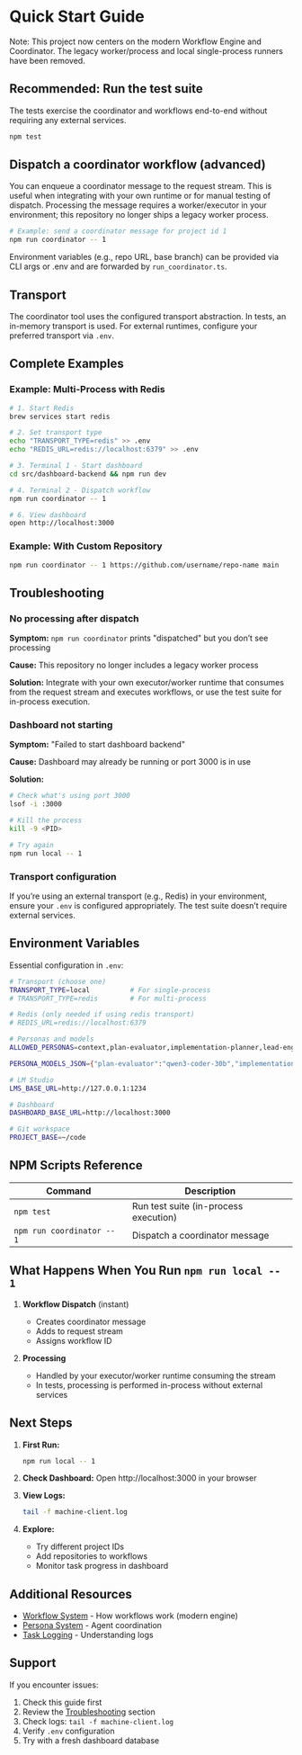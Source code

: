 # Quick Start Guide

Note: This project now centers on the modern Workflow Engine and Coordinator. The legacy worker/process and local single-process runners have been removed.

## Recommended: Run the test suite

The tests exercise the coordinator and workflows end-to-end without requiring any external services.

```bash
npm test
```

## Dispatch a coordinator workflow (advanced)

You can enqueue a coordinator message to the request stream. This is useful when integrating with your own runtime or for manual testing of dispatch. Processing the message requires a worker/executor in your environment; this repository no longer ships a legacy worker process.

```bash
# Example: send a coordinator message for project id 1
npm run coordinator -- 1
```

Environment variables (e.g., repo URL, base branch) can be provided via CLI args or .env and are forwarded by `run_coordinator.ts`.

## Transport

The coordinator tool uses the configured transport abstraction. In tests, an in-memory transport is used. For external runtimes, configure your preferred transport via `.env`.

## Complete Examples

### Example: Multi-Process with Redis

```bash
# 1. Start Redis
brew services start redis

# 2. Set transport type
echo "TRANSPORT_TYPE=redis" >> .env
echo "REDIS_URL=redis://localhost:6379" >> .env

# 3. Terminal 1 - Start dashboard
cd src/dashboard-backend && npm run dev

# 4. Terminal 2 - Dispatch workflow
npm run coordinator -- 1

# 6. View dashboard
open http://localhost:3000
```

### Example: With Custom Repository

```bash
npm run coordinator -- 1 https://github.com/username/repo-name main
```

## Troubleshooting

### No processing after dispatch

**Symptom:** `npm run coordinator` prints "dispatched" but you don’t see processing

**Cause:** This repository no longer includes a legacy worker process

**Solution:** Integrate with your own executor/worker runtime that consumes from the request stream and executes workflows, or use the test suite for in-process execution.

### Dashboard not starting

**Symptom:** "Failed to start dashboard backend"

**Cause:** Dashboard may already be running or port 3000 is in use

**Solution:**
```bash
# Check what's using port 3000
lsof -i :3000

# Kill the process
kill -9 <PID>

# Try again
npm run local -- 1
```

### Transport configuration

If you’re using an external transport (e.g., Redis) in your environment, ensure your `.env` is configured appropriately. The test suite doesn’t require external services.

## Environment Variables

Essential configuration in `.env`:

```bash
# Transport (choose one)
TRANSPORT_TYPE=local          # For single-process
# TRANSPORT_TYPE=redis        # For multi-process

# Redis (only needed if using redis transport)
# REDIS_URL=redis://localhost:6379

# Personas and models
ALLOWED_PERSONAS=context,plan-evaluator,implementation-planner,lead-engineer,code-reviewer,security-review,tester-qa,coordination,project-manager,architect,summarization

PERSONA_MODELS_JSON={"plan-evaluator":"qwen3-coder-30b","implementation-planner":"qwen3-coder-30b","lead-engineer":"qwen3-coder-30b","code-reviewer":"qwen3-coder-30b","security-review":"qwen3-coder-30b","coordination":"llama3-8b-general","project-manager":"llama3-8b-general","architect":"llama3-8b-general","summarization":"llama3-8b-general","tester-qa":"qwen3-coder-30b","context":"llama3-8b-general"}

# LM Studio
LMS_BASE_URL=http://127.0.0.1:1234

# Dashboard
DASHBOARD_BASE_URL=http://localhost:3000

# Git workspace
PROJECT_BASE=~/code
```

## NPM Scripts Reference

| Command | Description |
|---------|-------------|
| `npm test` | Run test suite (in-process execution) |
| `npm run coordinator -- 1` | Dispatch a coordinator message |

## What Happens When You Run `npm run local -- 1`

1. **Workflow Dispatch** (instant)
   - Creates coordinator message
   - Adds to request stream
   - Assigns workflow ID

2. **Processing**
   - Handled by your executor/worker runtime consuming the stream
   - In tests, processing is performed in-process without external services

## Next Steps

1. **First Run:**
   ```bash
   npm run local -- 1
   ```

2. **Check Dashboard:**
   Open http://localhost:3000 in your browser

3. **View Logs:**
   ```bash
   tail -f machine-client.log
   ```

4. **Explore:**
   - Try different project IDs
   - Add repositories to workflows
   - Monitor task progress in dashboard

## Additional Resources

- [Workflow System](./docs/WORKFLOW_SYSTEM.md) - How workflows work (modern engine)
- [Persona System](./docs/PERSONA_RETRY_MECHANISM.md) - Agent coordination
- [Task Logging](./docs/TASK_LOGGING.md) - Understanding logs

## Support

If you encounter issues:

1. Check this guide first
2. Review the [Troubleshooting](#troubleshooting) section
3. Check logs: `tail -f machine-client.log`
4. Verify `.env` configuration
5. Try with a fresh dashboard database
